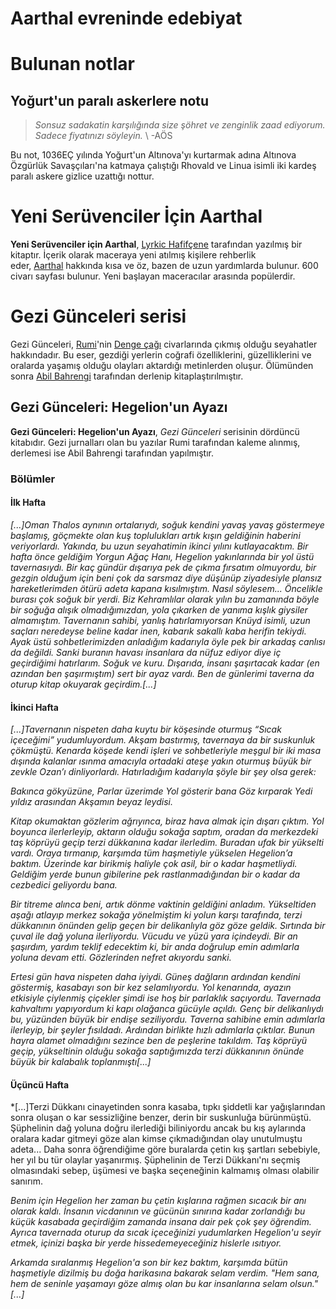 # Aarthal evreninde edebiyat
# Bulunan notlar
## Yoğurt'un paralı askerlere notu
> *Sonsuz sadakatin karşılığında size şöhret ve zenginlik zaad ediyorum. Sadece fiyatınızı söyleyin.*
\  -AÖS

Bu not, 1036EÇ yılında Yoğurt'un Altınova'yı kurtarmak adına Altınova Özgürlük Savaşçıları'na katmaya çalıştığı Rhovald ve Linua isimli iki kardeş paralı askere gizlice uzattığı nottur.

# Yeni Serüvenciler İçin Aarthal
**Yeni Serüvenciler için Aarthal**, [Lyrkic Hafifçene](https://aarthalopedia.miraheze.org/wiki/Lyrkic_Hafif%C3%A7ene "Lyrkic Hafifçene") tarafından yazılmış bir kitaptır. İçerik olarak maceraya yeni atılmış kişilere rehberlik eder, [Aarthal](https://aarthalopedia.miraheze.org/wiki/Aarthal "Aarthal") hakkında kısa ve öz, bazen de uzun yardımlarda bulunur. 600 civarı sayfası bulunur. Yeni başlayan maceracılar arasında popülerdir.

# Gezi Günceleri serisi
Gezi Günceleri, [Rumi](https://aarthalopedia.miraheze.org/wiki/Rumi "Rumi")'nin [Denge çağı](https://aarthalopedia.miraheze.org/w/index.php?title=Denge_%C3%87a%C4%9F%C4%B1&action=edit&redlink=1 "Denge Çağı (sayfa mevcut değil)") civarlarında çıkmış olduğu seyahatler hakkındadır. Bu eser, gezdiği yerlerin coğrafi özelliklerini, güzelliklerini ve oralarda yaşamış olduğu olayları aktardığı metinlerden oluşur. Ölümünden sonra [Abil Bahrengi](https://aarthalopedia.miraheze.org/w/index.php?title=Abil_Bahrengi&action=edit&redlink=1 "Abil Bahrengi (sayfa mevcut değil)") tarafından derlenip kitaplaştırılmıştır.

## Gezi Günceleri: Hegelion'un Ayazı
**Gezi Günceleri: Hegelion'un Ayazı**, *Gezi Günceleri* serisinin dördüncü kitabıdır. Gezi jurnalları olan bu yazılar Rumi tarafından kaleme alınmış, derlemesi ise Abil Bahrengi tarafından yapılmıştır.

### Bölümler
#### İlk Hafta
*[...]Oman Thalos aynının ortalarıydı, soğuk kendini yavaş yavaş göstermeye başlamış, göçmekte olan kuş toplulukları artık kışın geldiğinin haberini veriyorlardı. Yakında, bu uzun seyahatimin ikinci yılını kutlayacaktım. Bir hafta önce geldiğim Yorgun Ağaç Hanı, Hegelion yakınlarında bir yol üstü tavernasıydı. Bir kaç gündür dışarıya pek de çıkma fırsatım olmuyordu, bir gezgin olduğum için beni çok da sarsmaz diye düşünüp ziyadesiyle plansız hareketlerimden ötürü adeta kapana kısılmıştım. Nasıl söylesem... Öncelikle burası çok soğuk bir yerdi. Biz Kehramlılar olarak yılın bu zamanında böyle bir soğuğa alışık olmadığımızdan, yola çıkarken de yanıma kışlık giysiler almamıştım. Tavernanın sahibi, yanlış hatırlamıyorsan Knüyd isimli, uzun saçları neredeyse beline kadar inen, kabarık sakallı kaba herifin tekiydi. Ayak üstü sohbetlerimizden anladığım kadarıyla öyle pek bir arkadaş canlısı da değildi. Sanki buranın havası insanlara da nüfuz ediyor diye iç geçirdiğimi hatırlarım. Soğuk ve kuru. Dışarıda, insanı şaşırtacak kadar (en azından ben şaşırmıştım) sert bir ayaz vardı. Ben de günlerimi taverna da oturup kitap okuyarak geçirdim.[...]*

#### İkinci Hafta
 *[...]Tavernanın nispeten daha kuytu bir köşesinde oturmuş “Sıcak içeceğimi” yudumluyordum. Akşam bastırmış, tavernaya da bir suskunluk çökmüştü. Kenarda köşede kendi işleri ve sohbetleriyle meşgul bir iki masa dışında kalanlar ısınma amacıyla ortadaki ateşe yakın oturmuş büyük bir zevkle Ozan’ı dinliyorlardı. Hatırladığım kadarıyla şöyle bir şey olsa gerek:*

*Bakınca gökyüzüne,
Parlar üzerimde
Yol gösterir bana
Göz kırparak
Yedi yıldız arasından
Akşamın beyaz leydisi.*

*Kitap okumaktan gözlerim ağrıyınca, biraz hava almak için dışarı çıktım. Yol boyunca ilerlerleyip, aktarın olduğu sokağa saptım, oradan da merkezdeki taş köprüyü geçip terzi dükkanına kadar ilerledim. Buradan ufak bir yükselti vardı. Oraya tırmanıp, karşımda tüm haşmetiyle yükselen Hegelion’a baktım. Üzerinde kar birikmiş haliyle çok asil, bir o kadar haşmetliydi. Geldiğim yerde bunun gibilerine pek rastlanmadığından bir o kadar da cezbedici geliyordu bana.*

*Bir titreme alınca beni, artık dönme vaktinin geldiğini anladım. Yükseltiden aşağı atlayıp merkez sokağa yönelmiştim ki yolun karşı tarafında, terzi dükkanının önünden gelip geçen bir delikanlıyla göz göze geldik. Sırtında bir çuval ile dağ yoluna ilerliyordu. Vücudu ve yüzü yara içindeydi. Bir an şaşırdım, yardım teklif edecektim ki, bir anda doğrulup emin adımlarla yoluna devam etti. Gözlerinden nefret akıyordu sanki.*

*Ertesi gün hava nispeten daha iyiydi. Güneş dağların ardından kendini göstermiş, kasabayı son bir kez selamlıyordu. Yol kenarında, ayazın etkisiyle çiylenmiş çiçekler şimdi ise hoş bir parlaklık saçıyordu. Tavernada kahvaltımı yapıyordum ki kapı olağanca gücüyle açıldı. Genç bir delikanlıydı bu, yüzünden büyük bir endişe seziliyordu. Taverna sahibine emin adımlarla ilerleyip, bir şeyler fısıldadı. Ardından birlikte hızlı adımlarla çıktılar. Bunun hayra alamet olmadığını sezince ben de peşlerine takıldım. Taş köprüyü geçip, yükseltinin olduğu sokağa saptığımızda terzi dükkanının önünde büyük bir kalabalık toplanmıştı[...]*

#### Üçüncü Hafta
*[...]Terzi Dükkanı cinayetinden sonra kasaba, tıpkı şiddetli kar yağışlarından sonra oluşan o kar sessizliğine benzer, derin bir suskunluğa bürünmüştü. Şüphelinin dağ yoluna doğru ilerlediği biliniyordu ancak bu kış aylarında oralara kadar gitmeyi göze alan kimse çıkmadığından olay unutulmuştu adeta... Daha sonra öğrendiğime göre buralarda çetin kış şartları sebebiyle, her yıl bu tür olaylar yaşanırmış. Şüphelinin de Terzi Dükkanı'nı seçmiş olmasındaki sebep, üşümesi ve başka seçeneğinin kalmamış olması olabilir sanırım.

*Benim için Hegelion her zaman bu çetin kışlarına rağmen sıcacık bir anı olarak kaldı. İnsanın vicdanının ve gücünün sınırına kadar zorlandığı bu küçük kasabada geçirdiğim zamanda insana dair pek çok şey öğrendim. Ayrıca tavernada oturup da sıcak içeceğinizi yudumlarken Hegelion'u seyir etmek, içinizi başka bir yerde hissedemeyeceğiniz hislerle ısıtıyor.*

*Arkamda sıralanmış Hegelion'a son bir kez baktım, karşımda bütün haşmetiyle dizilmiş bu doğa harikasına bakarak selam verdim. "Hem sana, hem de seninle yaşamayı göze almış olan bu kar insanlarına selam olsun."[...]*

